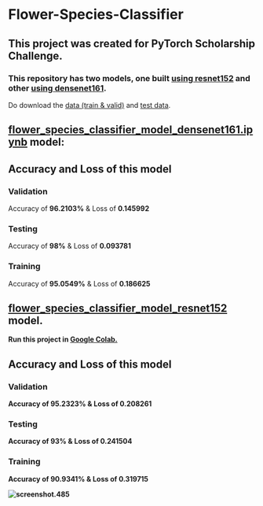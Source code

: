 # Flower-Species-Classifier
## This project was created for PyTorch Scholarship Challenge.

### This repository has two models, one built [using resnet152](https://pytorch.org/docs/0.3.0/_modules/torchvision/models/resnet.html) and other [using densenet161](https://pytorch.org/docs/0.3.0/_modules/torchvision/models/densenet.html).

Do download the [data (train & valid)](https://s3.amazonaws.com/content.udacity-data.com/courses/nd188/flower_data.zip) and [test data](https://github.com/cahya-wirawan/Udacity-Course/raw/master/flower_test.tgz).

## [flower_species_classifier_model_densenet161.ipynb](https://github.com/kavinraju/Flower-Species-Classifier/blob/master/flower_species_classifier_model_densenet161.ipynb) model:

## Accuracy and Loss of this model
### Validation 
Accuracy of <b>96.2103%</b>  &  Loss of <b>0.145992</b>
### Testing 
Accuracy of <b>98%</b>  &  Loss of <b>0.093781</b>
### Training 
Accuracy of <b>95.0549%</b>  &  Loss of <b>0.186625 <b>
  
## [flower_species_classifier_model_resnet152](https://github.com/kavinraju/Flower-Species-Classifier/blob/master/flower_species_classifier_model_resnet152.py) model.

Run this project in [Google Colab.](https://drive.google.com/open?id=1kmygz1LJUqpxlZAqktpbUQXo23MjKpm2)

## Accuracy and Loss of this model
### Validation 
Accuracy of <b>95.2323%</b>  &  Loss of <b>0.208261</b>
### Testing 
Accuracy of <b>93%</b>  &  Loss of <b>0.241504</b>
### Training 
Accuracy of <b>90.9341%</b>  &  Loss of <b>0.319715<b>

![screenshot.485](https://user-images.githubusercontent.com/24537737/50737491-f82c0080-11ef-11e9-856a-1332bf4c4499.png)
